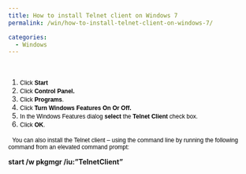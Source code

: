 ```yaml
---
title: How to install Telnet client on Windows 7
permalink: /win/how-to-install-telnet-client-on-windows-7/

categories:
  - Windows
---
```

 
  1. <span style="color:black;font-family:Arial;font-size:9pt">Click <strong>Start</strong><br /> </span>
  2. <span style="color:black;font-family:Arial;font-size:9pt">Click <strong>Control Panel.</strong><br /> </span>
  3. <span style="color:black;font-family:Arial;font-size:9pt">Click <strong>Programs</strong>.<br /> </span>
  4. <span style="color:black;font-family:Arial;font-size:9pt">Click <strong>Turn Windows Features On Or Off.<br /> </strong></span>
  5. <span style="color:black;font-family:Arial;font-size:9pt">In the Windows Features dialog <strong>select</strong> the <strong>Telnet Client</strong> check box.<br /> </span>
  6. <span style="color:black;font-family:Arial;font-size:9pt">Click <strong>OK</strong>.<br /> </span>

 
<span style="color:black;font-family:Arial;font-size:9pt">You can also install the Telnet client – using the command line by running the following command from an elevated command prompt:<br /> </span>

**start /w pkgmgr /iu:&#8221;TelnetClient&#8221;**

